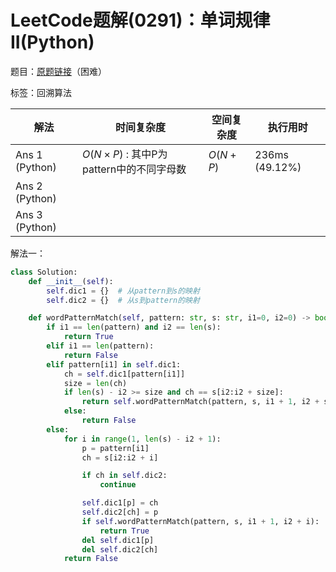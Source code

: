 # LeetCode题解(0291)：单词规律II(Python)

题目：[原题链接](https://leetcode-cn.com/problems/word-pattern-ii/)（困难）

标签：回溯算法

| 解法           | 时间复杂度                              | 空间复杂度 | 执行用时       |
| -------------- | --------------------------------------- | ---------- | -------------- |
| Ans 1 (Python) | $O(N×P)$ : 其中P为pattern中的不同字母数 | $O(N+P)$   | 236ms (49.12%) |
| Ans 2 (Python) |                                         |            |                |
| Ans 3 (Python) |                                         |            |                |

解法一：

```python
class Solution:
    def __init__(self):
        self.dic1 = {}  # 从pattern到s的映射
        self.dic2 = {}  # 从s到pattern的映射

    def wordPatternMatch(self, pattern: str, s: str, i1=0, i2=0) -> bool:
        if i1 == len(pattern) and i2 == len(s):
            return True
        elif i1 == len(pattern):
            return False
        elif pattern[i1] in self.dic1:
            ch = self.dic1[pattern[i1]]
            size = len(ch)
            if len(s) - i2 >= size and ch == s[i2:i2 + size]:
                return self.wordPatternMatch(pattern, s, i1 + 1, i2 + size)
            else:
                return False
        else:
            for i in range(1, len(s) - i2 + 1):
                p = pattern[i1]
                ch = s[i2:i2 + i]

                if ch in self.dic2:
                    continue

                self.dic1[p] = ch
                self.dic2[ch] = p
                if self.wordPatternMatch(pattern, s, i1 + 1, i2 + i):
                    return True
                del self.dic1[p]
                del self.dic2[ch]
            return False
```
